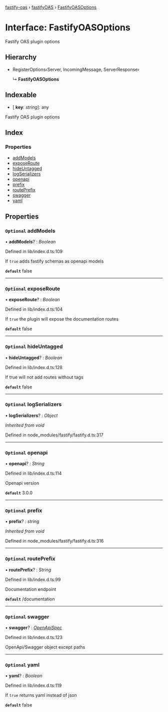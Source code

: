 [fastify-oas](../README.md) › [fastifyOAS](../modules/fastifyoas.md) › [FastifyOASOptions](fastifyoas.fastifyoasoptions.md)

# Interface: FastifyOASOptions

Fastify OAS plugin options

## Hierarchy

* RegisterOptions‹Server, IncomingMessage, ServerResponse›

  ↳ **FastifyOASOptions**

## Indexable

* \[ **key**: *string*\]: any

Fastify OAS plugin options

## Index

### Properties

* [addModels](fastifyoas.fastifyoasoptions.md#optional-addmodels)
* [exposeRoute](fastifyoas.fastifyoasoptions.md#optional-exposeroute)
* [hideUntagged](fastifyoas.fastifyoasoptions.md#optional-hideuntagged)
* [logSerializers](fastifyoas.fastifyoasoptions.md#optional-logserializers)
* [openapi](fastifyoas.fastifyoasoptions.md#optional-openapi)
* [prefix](fastifyoas.fastifyoasoptions.md#optional-prefix)
* [routePrefix](fastifyoas.fastifyoasoptions.md#optional-routeprefix)
* [swagger](fastifyoas.fastifyoasoptions.md#optional-swagger)
* [yaml](fastifyoas.fastifyoasoptions.md#optional-yaml)

## Properties

### `Optional` addModels

• **addModels**? : *Boolean*

Defined in lib/index.d.ts:109

If `true` adds fastify schemas as openapi models

**`default`** false

___

### `Optional` exposeRoute

• **exposeRoute**? : *Boolean*

Defined in lib/index.d.ts:104

If `true` the plugin will expose the documentation routes

**`default`** false

___

### `Optional` hideUntagged

• **hideUntagged**? : *Boolean*

Defined in lib/index.d.ts:128

If true will not add routes without tags

**`default`** false

___

### `Optional` logSerializers

• **logSerializers**? : *Object*

*Inherited from void*

Defined in node_modules/fastify/fastify.d.ts:317

___

### `Optional` openapi

• **openapi**? : *String*

Defined in lib/index.d.ts:114

Openapi version

**`default`** 3.0.0

___

### `Optional` prefix

• **prefix**? : *string*

*Inherited from void*

Defined in node_modules/fastify/fastify.d.ts:316

___

### `Optional` routePrefix

• **routePrefix**? : *String*

Defined in lib/index.d.ts:99

Documentation endpoint

**`default`** /documentation

___

### `Optional` swagger

• **swagger**? : *[OpenApiSpec](fastifyoas.openapispec.md)*

Defined in lib/index.d.ts:123

OpenApi/Swagger object except paths

___

### `Optional` yaml

• **yaml**? : *Boolean*

Defined in lib/index.d.ts:119

If `true` returns yaml instead of json

**`default`** false
